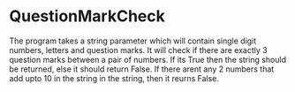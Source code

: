 # QuestionMarkCheck
The program takes a string parameter which will contain single digit numbers, letters and question marks.
It will check if there are exactly 3 question marks between a pair of numbers. If its True then the string should be returned, else it should return False.
If there arent any 2 numbers that add upto 10 in the string in the string, then it reurns False.

